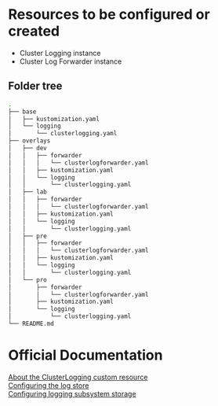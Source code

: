 # Resources to be configured or created

- Cluster Logging instance
- Cluster Log Forwarder instance

## Folder tree

```bash
.
├── base
│   ├── kustomization.yaml
│   └── logging
│       └── clusterlogging.yaml
├── overlays
│   ├── dev
│   │   ├── forwarder
│   │   │   └── clusterlogforwarder.yaml
│   │   ├── kustomization.yaml
│   │   └── logging
│   │       └── clusterlogging.yaml
│   ├── lab
│   │   ├── forwarder
│   │   │   └── clusterlogforwarder.yaml
│   │   ├── kustomization.yaml
│   │   └── logging
│   │       └── clusterlogging.yaml
│   ├── pre
│   │   ├── forwarder
│   │   │   └── clusterlogforwarder.yaml
│   │   ├── kustomization.yaml
│   │   └── logging
│   │       └── clusterlogging.yaml
│   └── pro
│       ├── forwarder
│       │   └── clusterlogforwarder.yaml
│       ├── kustomization.yaml
│       └── logging
│           └── clusterlogging.yaml
└── README.md
```

# Official Documentation

[About the ClusterLogging custom resource](https://docs.openshift.com/container-platform/4.11/logging/config/cluster-logging-configuring-cr.html#cluster-logging-configuring-crd_cluster-logging-configuring-cr)<br>
[Configuring the log store](https://docs.openshift.com/container-platform/4.11/logging/config/cluster-logging-log-store.html)<br>
[Configuring logging subsystem storage](https://docs.openshift.com/container-platform/4.11/logging/config/cluster-logging-storage-considerations.html)

